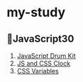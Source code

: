 # my-study

## 🌟JavaScript30
01. [JavaScript Drum Kit](https://aryeong.github.io/my-study/javascript/js-30/01-javascript-drum-kit/index-START.html)
02. [JS and CSS Clock](https://aryeong.github.io/my-study/javascript/js-30/02-js-and-css-clock/index-START.html)
03. [CSS Variables](https://aryeong.github.io/my-study/javascript/js-30/03-css-variables/index-START.html)
